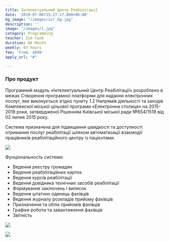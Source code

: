 ```yaml
---
title: Інтелектуальний Центр Реабілітації
date: '2019-07-06T15:27:17.000+06:00'
bg_image: "/images/icr_bg.jpg"
description: ''
image: "/images/1.jpg"
category: Programming
teacher: Zim Cook
duration: 06 Month
weekly: 03 hours
fee: 'From: $699'
apply_url: "#"

---
```

### Про продукт

Програмний модуль «Інтелектуальний Центр Реабілітації» розроблено в межах Створення програмної платформи для надання електронних послуг, яке виконується згідно пункту 1.2 Напрямів діяльності та заходів Комплексної міської цільової програми «Електронна столиця» на 2015-2018 роки, затвердженої Рішенням Київської міської ради №654/1518 від 02 липня 2015 року.

Система призначена для підвищення швидкості та доступності отримання послуг реабілітації шляхом автоматизації взаємодії працівників реабілітаційного центру із пацієнтами.

![](/images/1.png)

Фунціональность системи:

* Ведення реєстру громадян
* Ведення реабілітаційних карток
* Ведення курсів реабілітації
* Ведення довідника технічних засобів реабілітації
* Формування заключень і виписок
* Ведення штатних одиниць фахівців
* Ведення журналу розкладів прийому фахівців
* Призначення та облік прийомів фахівців
* Графіки роботи та завантаження фахівців
* Звітність

![](/images/2.png)

![](/images/3.png)